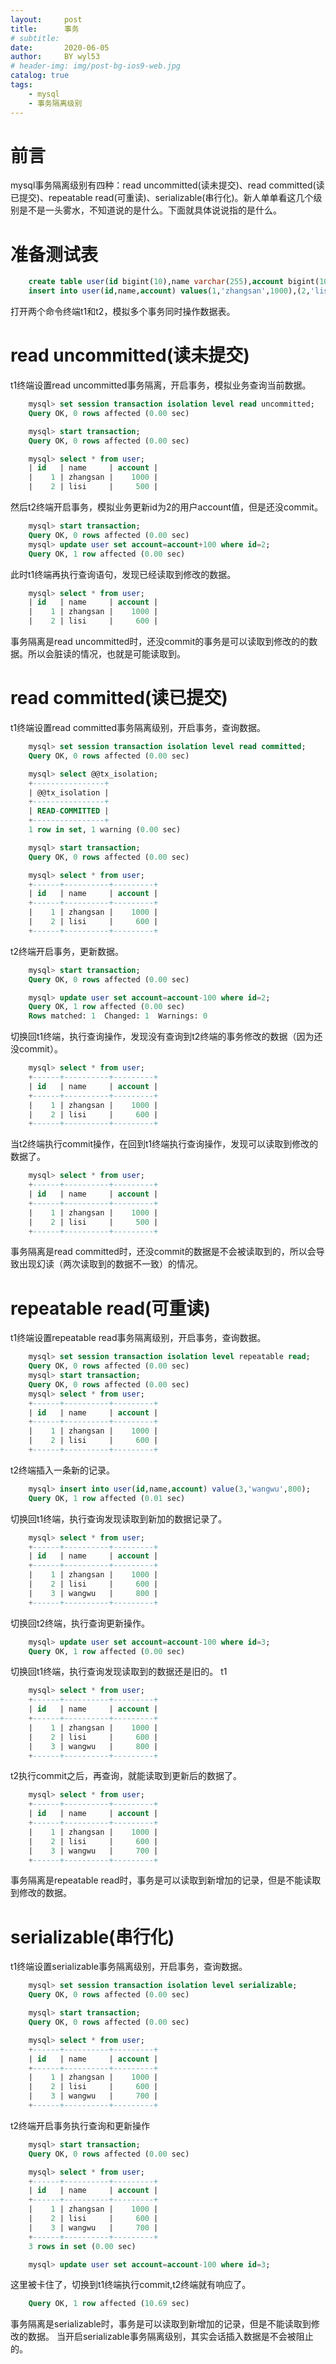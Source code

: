 ```yaml
---
layout:     post
title:      事务
# subtitle:  
date:       2020-06-05
author:     BY wyl53
# header-img: img/post-bg-ios9-web.jpg
catalog: true
tags:
	- mysql
	- 事务隔离级别
---
```


# 前言
mysql事务隔离级别有四种：read uncommitted(读未提交)、read committed(读已提交)、repeatable read(可重读)、serializable(串行化)。新人单单看这几个级别是不是一头雾水，不知道说的是什么。下面就具体说说指的是什么。

# 准备测试表
```sql
    create table user(id bigint(10),name varchar(255),account bigint(10));
    insert into user(id,name,account) values(1,'zhangsan',1000),(2,'lisi',500);
```
打开两个命令终端t1和t2，模拟多个事务同时操作数据表。

# read uncommitted(读未提交)
t1终端设置read uncommitted事务隔离，开启事务，模拟业务查询当前数据。
```sql
    mysql> set session transaction isolation level read uncommitted;
    Query OK, 0 rows affected (0.00 sec)

    mysql> start transaction;
    Query OK, 0 rows affected (0.00 sec)

    mysql> select * from user;
    | id   | name     | account |
    |    1 | zhangsan |    1000 |
    |    2 | lisi     |     500 |
```

然后t2终端开启事务，模拟业务更新id为2的用户account值，但是还没commit。
```sql
    mysql> start transaction;
    Query OK, 0 rows affected (0.00 sec)
    mysql> update user set account=account+100 where id=2;
    Query OK, 1 row affected (0.00 sec)
```
此时t1终端再执行查询语句，发现已经读取到修改的数据。
```sql
    mysql> select * from user;
    | id   | name     | account |
    |    1 | zhangsan |    1000 |
    |    2 | lisi     |     600 |
```
事务隔离是read uncommitted时，还没commit的事务是可以读取到修改的的数据。所以会脏读的情况，也就是可能读取到。

# read committed(读已提交)
t1终端设置read committed事务隔离级别，开启事务，查询数据。
```sql
    mysql> set session transaction isolation level read committed;
    Query OK, 0 rows affected (0.00 sec)

    mysql> select @@tx_isolation;
    +----------------+
    | @@tx_isolation |
    +----------------+
    | READ-COMMITTED |
    +----------------+
    1 row in set, 1 warning (0.00 sec)

    mysql> start transaction;
    Query OK, 0 rows affected (0.00 sec)

    mysql> select * from user;
    +------+----------+---------+
    | id   | name     | account |
    +------+----------+---------+
    |    1 | zhangsan |    1000 |
    |    2 | lisi     |     600 |
    +------+----------+---------+
```
t2终端开启事务，更新数据。
```sql
    mysql> start transaction;
    Query OK, 0 rows affected (0.00 sec)

    mysql> update user set account=account-100 where id=2;
    Query OK, 1 row affected (0.00 sec)
    Rows matched: 1  Changed: 1  Warnings: 0
```

切换回t1终端，执行查询操作，发现没有查询到t2终端的事务修改的数据（因为还没commit）。
```sql
    mysql> select * from user;
    +------+----------+---------+
    | id   | name     | account |
    +------+----------+---------+
    |    1 | zhangsan |    1000 |
    |    2 | lisi     |     600 |
    +------+----------+---------+
```

当t2终端执行commit操作，在回到t1终端执行查询操作，发现可以读取到修改的数据了。
```sql
    mysql> select * from user;
    +------+----------+---------+
    | id   | name     | account |
    +------+----------+---------+
    |    1 | zhangsan |    1000 |
    |    2 | lisi     |     500 |
    +------+----------+---------+
```
事务隔离是read committed时，还没commit的数据是不会被读取到的，所以会导致出现幻读（两次读取到的数据不一致）的情况。

# repeatable read(可重读)
t1终端设置repeatable read事务隔离级别，开启事务，查询数据。
```sql
    mysql> set session transaction isolation level repeatable read;
    Query OK, 0 rows affected (0.00 sec)
    mysql> start transaction;
    Query OK, 0 rows affected (0.00 sec)
    mysql> select * from user;
    +------+----------+---------+
    | id   | name     | account |
    +------+----------+---------+
    |    1 | zhangsan |    1000 |
    |    2 | lisi     |     600 |
    +------+----------+---------+
```
t2终端插入一条新的记录。
```sql
    mysql> insert into user(id,name,account) value(3,'wangwu',800);
    Query OK, 1 row affected (0.01 sec)
```
切换回t1终端，执行查询发现读取到新加的数据记录了。
```sql
    mysql> select * from user;
    +------+----------+---------+
    | id   | name     | account |
    +------+----------+---------+
    |    1 | zhangsan |    1000 |
    |    2 | lisi     |     600 |
    |    3 | wangwu   |     800 |
    +------+----------+---------+
```
切换回t2终端，执行查询更新操作。
```sql
    mysql> update user set account=account-100 where id=3;
    Query OK, 1 row affected (0.00 sec)
```
切换回t1终端，执行查询发现读取到的数据还是旧的。
t1
```sql
    mysql> select * from user;
    +------+----------+---------+
    | id   | name     | account |
    +------+----------+---------+
    |    1 | zhangsan |    1000 |
    |    2 | lisi     |     600 |
    |    3 | wangwu   |     800 |
    +------+----------+---------+
```
t2执行commit之后，再查询，就能读取到更新后的数据了。
```sql
    mysql> select * from user;
    +------+----------+---------+
    | id   | name     | account |
    +------+----------+---------+
    |    1 | zhangsan |    1000 |
    |    2 | lisi     |     600 |
    |    3 | wangwu   |     700 |
    +------+----------+---------+
```
事务隔离是repeatable read时，事务是可以读取到新增加的记录，但是不能读取到修改的数据。

# serializable(串行化)
t1终端设置serializable事务隔离级别，开启事务，查询数据。
```sql
    mysql> set session transaction isolation level serializable;
    Query OK, 0 rows affected (0.00 sec)

    mysql> start transaction;
    Query OK, 0 rows affected (0.00 sec)

    mysql> select * from user;
    +------+----------+---------+
    | id   | name     | account |
    +------+----------+---------+
    |    1 | zhangsan |    1000 |
    |    2 | lisi     |     600 |
    |    3 | wangwu   |     700 |
    +------+----------+---------+
```
t2终端开启事务执行查询和更新操作
```sql
    mysql> start transaction;
    Query OK, 0 rows affected (0.00 sec)

    mysql> select * from user;
    +------+----------+---------+
    | id   | name     | account |
    +------+----------+---------+
    |    1 | zhangsan |    1000 |
    |    2 | lisi     |     600 |
    |    3 | wangwu   |     700 |
    +------+----------+---------+
    3 rows in set (0.00 sec)

    mysql> update user set account=account-100 where id=3;
```
这里被卡住了，切换到t1终端执行commit,t2终端就有响应了。
```sql
    Query OK, 1 row affected (10.69 sec)
```
事务隔离是serializable时，事务是可以读取到新增加的记录，但是不能读取到修改的数据。
当开启serializable事务隔离级别，其实会话插入数据是不会被阻止的。